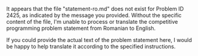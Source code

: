 It appears that the file "statement-ro.md" does not exist for Problem ID 2425, as indicated by the message you provided. Without the specific content of the file, I'm unable to process or translate the competitive programming problem statement from Romanian to English. 

If you could provide the actual text of the problem statement here, I would be happy to help translate it according to the specified instructions.